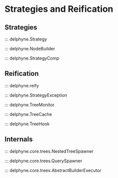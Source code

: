 # Strategies and Reification

<!-- Covers core.trees, core.node_fields, core.reify -->

## Strategies

::: delphyne.Strategy

::: delphyne.NodeBuilder

::: delphyne.StrategyComp

## Reification

::: delphyne.reify

::: delphyne.StrategyException

::: delphyne.TreeMonitor

::: delphyne.TreeCache

::: delphyne.TreeHook

## Internals

::: delphyne.core.trees.NestedTreeSpawner

::: delphyne.core.trees.QuerySpawner

::: delphyne.core.trees.AbstractBuilderExecutor
